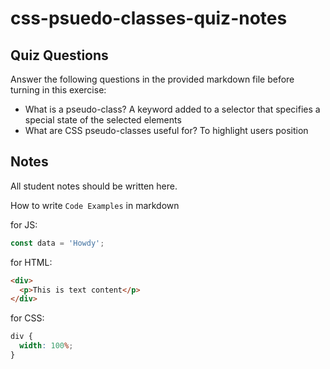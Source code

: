 # css-psuedo-classes-quiz-notes

## Quiz Questions

Answer the following questions in the provided markdown file before turning in this exercise:

- What is a pseudo-class?
  A keyword added to a selector that specifies a special state of the selected elements
- What are CSS pseudo-classes useful for?
  To highlight users position

## Notes

All student notes should be written here.

How to write `Code Examples` in markdown

for JS:

```javascript
const data = 'Howdy';
```

for HTML:

```html
<div>
  <p>This is text content</p>
</div>
```

for CSS:

```css
div {
  width: 100%;
}
```
